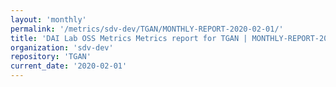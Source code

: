 ```yaml
---
layout: 'monthly'
permalink: '/metrics/sdv-dev/TGAN/MONTHLY-REPORT-2020-02-01/'
title: 'DAI Lab OSS Metrics Metrics report for TGAN | MONTHLY-REPORT-2020-02-01'
organization: 'sdv-dev'
repository: 'TGAN'
current_date: '2020-02-01'
---
```

